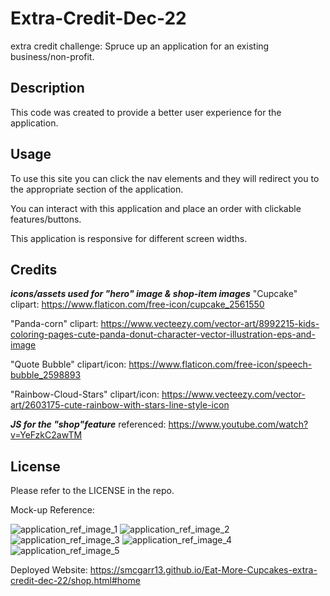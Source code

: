 # Extra-Credit-Dec-22
extra credit challenge: Spruce up an application for an existing business/non-profit.

## Description

This code was created to provide a better user experience for the application.


## Usage

To use this site you can click the nav elements and they will redirect you to the appropriate section of the application.

You can interact with this application and place an order with clickable features/buttons.

This application is responsive for different screen widths.


## Credits
***icons/assets used for "hero" image & shop-item images***
"Cupcake" clipart: https://www.flaticon.com/free-icon/cupcake_2561550

"Panda-corn" clipart: https://www.vecteezy.com/vector-art/8992215-kids-coloring-pages-cute-panda-donut-character-vector-illustration-eps-and-image

"Quote Bubble" clipart/icon: https://www.flaticon.com/free-icon/speech-bubble_2598893

"Rainbow-Cloud-Stars" clipart/icon: https://www.vecteezy.com/vector-art/2603175-cute-rainbow-with-stars-line-style-icon

***JS for the "shop"feature***
referenced: https://www.youtube.com/watch?v=YeFzkC2awTM

## License

Please refer to the LICENSE in the repo.

Mock-up Reference:

![application_ref_image_1](https://user-images.githubusercontent.com/117788958/210471967-61a6754a-91de-4670-8304-3344fe9bb9f3.png)
![application_ref_image_2](https://user-images.githubusercontent.com/117788958/210471969-73b7a642-a018-4bbb-a06c-e22e752b8992.png)
![application_ref_image_3](https://user-images.githubusercontent.com/117788958/210471971-64e47c20-cad3-403c-a6dc-4d924ef4df52.png)
![application_ref_image_4](https://user-images.githubusercontent.com/117788958/210471972-b27b04f5-00ab-4fd8-a757-4b9595aefea9.png)
![application_ref_image_5](https://user-images.githubusercontent.com/117788958/210471973-2a5c1b18-def9-416c-9b8a-e6d44cdf1a53.png)

Deployed Website:
https://smcgarr13.github.io/Eat-More-Cupcakes-extra-credit-dec-22/shop.html#home
